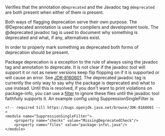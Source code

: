Verifies that the annotation `@Deprecated` and the Javadoc tag
`@deprecated` are both present when either of them is present.

Both ways of flagging deprecation serve their own purpose. The
\@Deprecated annotation is used for compilers and development tools. The
\@deprecated javadoc tag is used to document why something is deprecated
and what, if any, alternatives exist.

In order to properly mark something as deprecated both forms of
deprecation should be present.

Package deprecation is a exception to the rule of always using the
javadoc tag and annotation to deprecate. It is not clear if the javadoc
tool will support it or not as newer versions keep flip flopping on if
it is supported or will cause an error. See
[JDK-8160601](https://bugs.openjdk.java.net/browse/JDK-8160601). The
deprecated javadoc tag is currently the only way to say why the package
is deprecated and what to use instead. Until this is resolved, if you
don\'t want to print violations on package-info, you can use a
[filter](https://checkstyle.org/config_filters.html) to ignore these
files until the javadoc tool faithfully supports it. An example config
using SuppressionSingleFilter is:

    <!-- required till https://bugs.openjdk.java.net/browse/JDK-8160601 -->
    <module name="SuppressionSingleFilter">
        <property name="checks" value="MissingDeprecatedCheck"/>
        <property name="files" value="package-info\.java"/>
    </module>